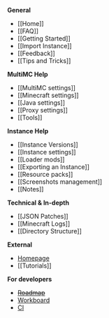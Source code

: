 **General**

* [[Home]]
* [[FAQ]]
* [[Getting Started]]
* [[Import Instance]]
* [[Feedback]]
* [[Tips and Tricks]]

**MultiMC Help**

* [[MultiMC settings]]
* [[Minecraft settings]]
* [[Java settings]]
* [[Proxy settings]]
* [[Tools]]

**Instance Help**

* [[Instance Versions]]
* [[Instance settings]]
* [[Loader mods]]
* [[Exporting an Instance]]
* [[Resource packs]]
* [[Screenshots management]]
* [[Notes]]

**Technical & In-depth**

* [[JSON Patches]]
* [[Minecraft Logs]]
* [[Directory Structure]]

**External**

* [Homepage](http://multimc.org)
* [[Tutorials]]

**For developers**

* ~~[Roadmap](https://www.pivotaltracker.com/s/projects/869353)~~
* [Workboard](https://waffle.io/multimc/multimc5)
* [CI](http://ci.multimc.org/)